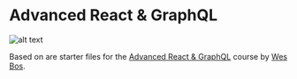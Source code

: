 # Advanced React & GraphQL

![alt text]('./stack.png')

Based on are starter files for the [Advanced React & GraphQL](https://AdvancedReact.com) course by [Wes Bos](https://WesBos.com/).